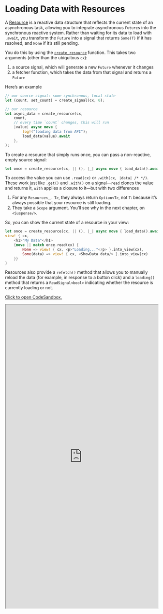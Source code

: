 # Loading Data with Resources

A [Resource](https://docs.rs/leptos/latest/leptos/struct.Resource.html) is a reactive data structure that reflects the current state of an asynchronous task, allowing you to integrate asynchronous `Future`s into the synchronous reactive system. Rather than waiting for its data to load with `.await`, you transform the `Future` into a signal that returns `Some(T)` if it has resolved, and `None` if it’s still pending.

You do this by using the [`create_resource`](https://docs.rs/leptos/latest/leptos/fn.create_resource.html) function. This takes two arguments (other than the ubiquitous `cx`):

1. a source signal, which will generate a new `Future` whenever it changes
2. a fetcher function, which takes the data from that signal and returns a `Future`

Here’s an example

```rust
// our source signal: some synchronous, local state
let (count, set_count) = create_signal(cx, 0);

// our resource
let async_data = create_resource(cx,
    count,
    // every time `count` changes, this will run
    |value| async move {
        log!("loading data from API");
        load_data(value).await
    },
);
```

To create a resource that simply runs once, you can pass a non-reactive, empty source signal:

```rust
let once = create_resource(cx, || (), |_| async move { load_data().await });
```

To access the value you can use `.read(cx)` or `.with(cx, |data| /* */)`. These work just like `.get()` and `.with()` on a signal—`read` clones the value and returns it, `with` applies a closure to it—but with two differences

1. For any `Resource<_, T>`, they always return `Option<T>`, not `T`: because it’s always possible that your resource is still loading.
2. They take a `Scope` argument. You’ll see why in the next chapter, on `<Suspense/>`.

So, you can show the current state of a resource in your view:

```rust
let once = create_resource(cx, || (), |_| async move { load_data().await });
view! { cx,
    <h1>"My Data"</h1>
    {move || match once.read(cx) {
        None => view! { cx, <p>"Loading..."</p> }.into_view(cx),
        Some(data) => view! { cx, <ShowData data/> }.into_view(cx)
    }}
}
```

Resources also provide a `refetch()` method that allows you to manually reload the data (for example, in response to a button click) and a `loading()` method that returns a `ReadSignal<bool>` indicating whether the resource is currently loading or not.

[Click to open CodeSandbox.](https://codesandbox.io/p/sandbox/10-async-resources-4z0qt3?file=%2Fsrc%2Fmain.rs&selection=%5B%7B%22endColumn%22%3A1%2C%22endLineNumber%22%3A3%2C%22startColumn%22%3A1%2C%22startLineNumber%22%3A3%7D%5D)

<iframe src="https://codesandbox.io/p/sandbox/10-async-resources-4z0qt3?file=%2Fsrc%2Fmain.rs&selection=%5B%7B%22endColumn%22%3A1%2C%22endLineNumber%22%3A3%2C%22startColumn%22%3A1%2C%22startLineNumber%22%3A3%7D%5D" width="100%" height="1000px" style="max-height: 100vh"></iframe>
